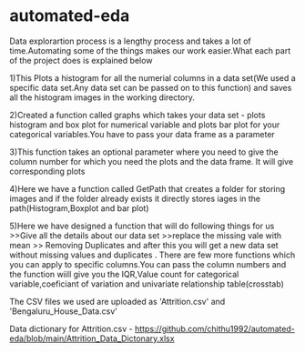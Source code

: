 # automated-eda
Data explorartion process is a lengthy process and takes a lot of time.Automating some of the things makes our work easier.What each part of the project does is explained below


1)This Plots a histogram for all the numerial columns in a data set(We used a specific data set.Any data set can be passed on to this function) and saves all the histogram images in the working directory.

2)Created a function called graphs which takes your data set - plots histogram and box plot for numerical variable and plots bar plot for your categorical variables.You have to pass your data frame as a parameter

3)This function takes an optional parameter where you need to give the column number for which you need the plots and the data frame. It will give corresponding plots

4)Here we have a function called GetPath that creates a folder for storing images and if the folder already exists it directly stores iages in the path(Histogram,Boxplot and bar plot)

5)Here we have designed a function that will do following things for us >>Give all the details about our data set >>replace the missing vale with mean >> Removing Duplicates and after this you will get a new data set without missing values and duplicates .
There are few more functions which you can apply to specific columns.You can pass the column numbers and the function wiill give you the IQR,Value count for categorical variable,coeficiant of variation and univariate relationship table(crosstab)


The CSV files we used are uploaded as 'Attrition.csv' and 'Bengaluru_House_Data.csv'

Data dictionary for Attrition.csv - https://github.com/chithu1992/automated-eda/blob/main/Attrition_Data_Dictonary.xlsx
